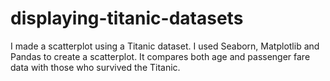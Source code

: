 # displaying-titanic-datasets
I made a scatterplot using a Titanic dataset. I used Seaborn, Matplotlib and Pandas to create a scatterplot. 
It compares both age and passenger fare data with those who survived the Titanic. 

